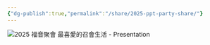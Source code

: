 ```yaml
---
{"dg-publish":true,"permalink":"/share/2025-ppt-party-share/"}
---
```


![2025 福音聚會 最喜愛的召會生活 - Presentation](https://www.canva.com/design/DAGyL14pFqs/wo5oJg-doX_F2dehwb2USw/view)
